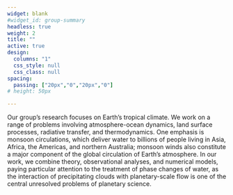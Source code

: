 ```yaml
---
widget: blank
#widget_id: group-summary
headless: true
weight: 2
title: ""
active: true
design:
  columns: "1"
  css_style: null
  css_class: null
spacing:
  passing: ["20px","0","20px","0"]
# height: 50px

---
```


Our group’s research focuses on Earth’s tropical climate. We work on a range of problems involving atmosphere-ocean dynamics, land surface processes, radiative transfer, and thermodynamics. One emphasis is monsoon circulations, which deliver water to billions of people living in Asia, Africa, the Americas, and northern Australia; monsoon winds also constitute a major component of the global circulation of Earth’s atmosphere. In our work, we combine theory, observational analyses, and numerical models, paying particular attention to the treatment of phase changes of water, as the interaction of precipitating clouds with planetary-scale flow is one of the central unresolved problems of planetary science.
